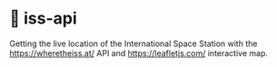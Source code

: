 # 🚀 iss-api

Getting the live location of the International Space Station with the https://wheretheiss.at/ API and https://leafletjs.com/ interactive map.
